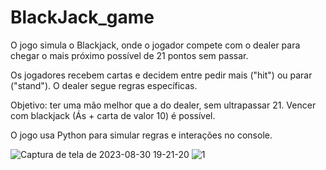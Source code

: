 # BlackJack_game
O jogo simula o Blackjack, onde o jogador compete com o dealer para chegar o mais próximo possível de 21 pontos sem passar.

Os jogadores recebem cartas e decidem entre pedir mais ("hit") ou parar ("stand"). O dealer segue regras específicas.

Objetivo: ter uma mão melhor que a do dealer, sem ultrapassar 21. Vencer com blackjack (Ás + carta de valor 10) é possível.

O jogo usa Python para simular regras e interações no console.


![Captura de tela de 2023-08-30 19-21-20](https://github.com/nojirilucas/BlackJack_game/assets/103136574/849148a1-3c9b-47d6-b51a-515c1a7f7a14)
![1](https://github.com/nojirilucas/BlackJack_game/assets/103136574/5f020dd1-803d-49c8-bf95-c0c654097957)

